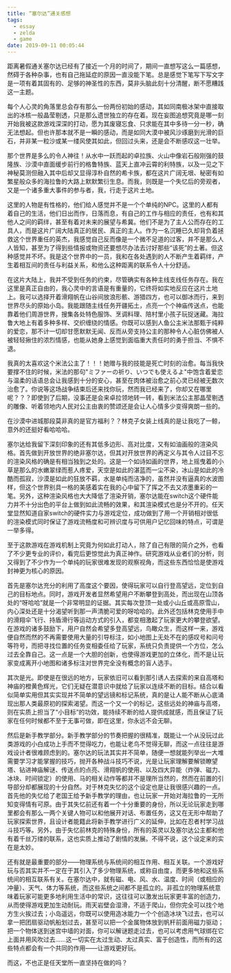 ```yaml
---
title: “塞尔达”通关感想
tags:
  - essay
  - zelda
  - game
date: 2019-09-11 00:05:44
---
```


距离暑假通关塞尔达已经有了接近一个月的时间了，期间一直想写这么一篇感想，然碍于各种杂事，也有自己拖延症的原因一直没能下笔。总是感觉下笔写下写文字是一项有着其固有的、足够的神圣性的东西，莫非头脑此刻十分清醒，断不愿糟践这一主题。

每个人心灵的角落里总会存有那么一份两份初始的感动，其如同南极冰架中直接取出的冰核一般晶莹剔透，只是那么遗世独立的存在着。现在妄图追想究竟是哪一刻开始我被这款游戏深深的打动，愿为其废寝忘食、只求能在其中多待一分一秒，确无法想起。但也许那本就不是一瞬的感动，而是如同大漠中被风沙琢磨到光滑的巨石，并非某一粒沙或某一缕风使其如此，但回过头来，还是会不断感叹这一壮举。

那个世界是多么的令人神往！从水中一跃而起的卓拉族、火山中像岩石般刚强的鼓隆族、沙漠中直面缓步前行的格鲁特族、蓝天上直冲云霄的利特族，以及一见之下神秘莫测但融入其中后却又显得淳朴自然的希卡族，都在这片广阔无垠、秘密有如繁星般众多的海拉鲁的大路上默默繁衍生息。而我，则既是一个失忆后的旁观者，又是一个诸多重大事件的参与者，我，行走于这片土地。

这里的人物是有性格的，他们给人感觉并不是一个个单纯的NPC。这里的人都有着自己的生活，他们日出而作，日落而息，有自己的工作与相应的责任，也有和其他人之间的羁绊，甚至有着对未来的展望与希冀。他们不是为了主人公而存在的工具人，而是这片广阔大陆真正的居民、真正的主人。作为一名沉睡已久却背负着拯救这个世界重任的英杰，我感觉自己反而像是一个微不足道的过客，并不是那么人人皆知，甚至为了得到些情报或物资还要想尽办法去讨好那些“该死”的土著。但这种感觉并不坏。我是这个世界中的一员，我和在各处遇到的人不断产生着羁绊，产生着相互间的责任与利益关系，和他么这种距离的联系令人十分舒适。

在这片大陆上，我并不受到任务的约束，尽管确实有各种主线支线任务存在。我在这里是真正自由的，我心灵中的言语是有重量的，它终将如实地反应在这片土地上。我可以选择开着滑翔帆在山谷间放浪形骸、游猎四方，也可以御冰而行，来到世界尽头的原始小岛。我能跟随主线任务开疆拓土，点亮一个个神庙传送点，也能靠着他们周游世界，搜集各处特色服饰、烹调料理、陪村里小孩子玩捉迷藏。海拉鲁大地上有着多种多样、交织缠绕的情感。你既可以感到人鱼公主米法那甄于纯粹的爱恋，那不计一切却甘愿默默无闻、反而从旁支持公主的那种令人心脏仿佛被人被轻轻揪住的浓烈情感，也能从她身上感觉到面临重大责任时的勇于担当、不惧不退。

我真的太喜欢这个米法公主了！！！她赠与我的技能是死亡时刻的治愈。每当我快要撑不住的时候，米法的那句"ミファーの祈り、いつでも使えるよ"中饱含着爱恋与温柔的话语总会让我感到十分的安心，甚至在肉体被治愈之前心灵已经被无数次治愈了。你说等这场战争结束后还来找你玩，然而我已经来了，你却又在哪里呢？？？即使到了后期，没事还是会来卓拉领地转一转，看到米法公主那晶莹剔透的雕像、听着领地内人民对公主由衷的赞颂还是会让人心情多少变得爽朗一些的。

在沙漠中进城那段莫非真的是官方福利？？林克子女装上线真的是让我吃了一鲸，意外的还挺好看哈哈哈。

塞尔达给我留下深刻印象的还有其低多边形、高对比度，又有如油画般的渲染风格。首先做到开放世界的绝非塞尔达，但其对开放世界的再定义与其令人过目不忘的渲染风格的确是有相当独到之处的。这是一个如诗如画的世界，地上摇曳着的小草是那么的水嫩翠绿而惹人疼爱，天空是如此的湛蓝而一尘不染，冰山是如此的冷酷而孤寂，沙漠是如此的狂放不羁，水是单纯而洁净的，虽然并没有逼真的水波图样，但这个世界别具一格的美感着实在我的心中留下了挥之不去又浓墨重彩的一笔。另外，这种渲染风格也大大降低了渲染开销，塞尔达能在switch这个硬件能力并不十分出色的平台上做到如此流畅的效果，和其渲染模式也是分不开的。任天堂显然知道自家switch的硬件实力与游戏定位，成功做到了用一个开销相对很低的渲染模式同时保证了游戏流畅度和可辨识度与可供用户记忆回味的特点，可谓是一举多得。

至于这款游戏在游戏机制上究竟为何如此打动人，除了自己有限的简介之外，也看了不少更专业的评价，看完后更惊觉此为真正神作。研究游戏从业者们的分析，则又得到了不少作为一个单纯的玩家很难发现的观察视角，而这些东西恰恰是使游戏封神更为核心的原因。

首先是塞尔达充分的利用了高度这个要因，使得玩家可以自行登高望远，定位到自己的目标地点。同时，游戏开发者显然希望用户不断攀登到高处，而出现在山顶各处的“呀哈哈”就是一个非常明显的证据。其实每次登顶一处或小山丘或高原雪山，内心深处还是十分渴望听到那一声清脆可爱的呀哈哈的。此外还包括林克使用手中的滑翔伞飞行、持盾滑行等运动方式的引入，都变相激起了玩家更大的攀登欲望。在游戏的诸多鼓励下，用户自然会希望多登高望远，鸟瞰众生，而这样一来，游戏便自然而然的不再需要使用大量的引导标注，如小地图上无处不在的感叹号和问号等符号，而把寻找位置的任务变相委任给了玩家，系统只负责提供一个方位，怎么过去全靠自己。这一点是一个大胆的创新，也使得游戏更加的立体化，而不是让玩家变成离开小地图和诸多标注对世界完全没有概念的盲人选手。

其次是光。即使是在很远的地方，玩家依旧可以看到那引诱人去探索的来自高塔和神庙的橙黄色辉光，它们无疑在潜意识中就给了玩家以连续不断的目标。结合以看似简单实用但其实实现并不简单的望远镜和标记系统，真的是让人能不断从心底涌现出那人类最原初的探索渴望。而这一个又一个的标记，这些远处的神庙与高塔，则在实质上担当了“小目标”的功效，能持续不断的给人提供成就感，而且保证了玩家在任何时候都不至于无事可做，即在这里，你永远不会无聊。

然后是新手教学部分。新手教学部分的节奏把握的很精准，既能让一个从没玩过此类游戏的小白成功上手而不觉得吃力，也能让老鸟不觉得无聊，而这一点往往是游戏设计者很难顾虑到的。塞尔达的玩法其实并不简单，随便一想就能列举出一大堆需要学习才能掌握的技巧，抛开各种战斗技巧不说，光是让玩家理解要解锁瞭望塔、钻进神庙解谜、传送点的点亮、滑翔帆的使用、以及四大异能（炸弹、磁力、冰块、时间锁定）的使用、马的相关动作等都并不是理所当然的，然而在前置的引导部分却都展现的十分自然。对于林克失忆的这个设定也是让我很感兴趣的一点。首先他的失忆给了老国王给予新手教学的理由，也让玩家一开始对海拉鲁的一无所知变得情有可原。由于其失忆前还有着一个十分重要的身份，所以无论玩家走到哪里都会有那么一两个关键人物可以和他展开对话、布置任务，这又在无形中帮助了玩家探索世界，且设计者能籍此将新手教学进行广义的延伸，比如在忍者村学习战斗技巧等。另外，由于失忆前林克的特殊身份，所有的英灵以及塞尔达公主都和他有着千丝万缕的联系，这也实质上推动了剧情的发展。不得不说，这个设定来的实在是太妙。

还有就是最重要的部分——物理系统与系统间的相互作用、相互关联。一个游戏好玩与否其实并不一定在于其引入了多少物理系统，或称自由度，而更多地和这些系统间的相互联系有关。在塞尔达中，就有磁、电、风、水、温度、时间（或相应的冲量）、天气、体力等系统，而这些系统之间都不是孤立的。非孤立的物理系统意味着玩家可能更多地利用生活中的常识，这往往可以激发出玩家更丰富的创造力，从而使得游戏更加生动耐玩。雨天岩壁会湿滑，不适于爬山，但你完全可以找个地方生火挨过去；小岛遥远，你既可以使用造冰能力一个个创造冰块飞过去，也可以拿一把团扇驱动帆船划过去，甚至可以把一个金属物体放到帆杆前面用磁力驱动；把一个物体送到迷宫中墙的对面，你可以解谜题走过去，也可以考虑用气球绑在它上面并用风吹过去......这一切实在太过生动、太过真实、富于创造性，而所有的这些特点都会有一个共同的作用——让游戏更好玩。

而这，不也正是任天堂所一直坚持在做的吗？